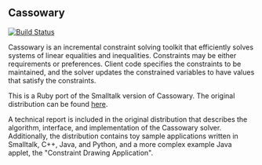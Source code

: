 ## Cassowary
[![Build Status](https://secure.travis-ci.org/timfel/cassowary.png?branch=master)](https://travis-ci.org/timfel/cassowary)

Cassowary is an incremental constraint solving toolkit that
efficiently solves systems of linear equalities and
inequalities. Constraints may be either requirements or
preferences. Client code specifies the constraints to be maintained,
and the solver updates the constrained variables to have values that
satisfy the constraints.

This is a Ruby port of the Smalltalk version of Cassowary. The
original distribution can be found
[here](http://www.cs.washington.edu/research/constraints/cassowary/).

A technical report is included in the original distribution that
describes the algorithm, interface, and implementation of the
Cassowary solver. Additionally, the distribution contains toy sample
applications written in Smalltalk, C++, Java, and Python, and a more
complex example Java applet, the "Constraint Drawing Application".
